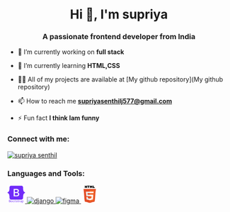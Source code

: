 <h1 align="center">Hi 👋, I'm supriya</h1>
<h3 align="center">A passionate frontend developer from India</h3>

- 🔭 I’m currently working on **full stack**

- 🌱 I’m currently learning **HTML,CSS**

- 👨‍💻 All of my projects are available at [My github repository](My github repository)

- 📫 How to reach me **supriyasenthilj577@gmail.com**

- ⚡ Fun fact **I think Iam funny**

<h3 align="left">Connect with me:</h3>
<p align="left">
<a href="https://linkedin.com/in/supriya senthil" target="blank"><img align="center" src="https://raw.githubusercontent.com/rahuldkjain/github-profile-readme-generator/master/src/images/icons/Social/linked-in-alt.svg" alt="supriya senthil" height="30" width="40" /></a>
</p>

<h3 align="left">Languages and Tools:</h3>
<p align="left"> <a href="https://getbootstrap.com" target="_blank" rel="noreferrer"> <img src="https://raw.githubusercontent.com/devicons/devicon/master/icons/bootstrap/bootstrap-plain-wordmark.svg" alt="bootstrap" width="40" height="40"/> </a> <a href="https://www.djangoproject.com/" target="_blank" rel="noreferrer"> <img src="https://cdn.worldvectorlogo.com/logos/django.svg" alt="django" width="40" height="40"/> </a> <a href="https://www.figma.com/" target="_blank" rel="noreferrer"> <img src="https://www.vectorlogo.zone/logos/figma/figma-icon.svg" alt="figma" width="40" height="40"/> </a> <a href="https://www.w3.org/html/" target="_blank" rel="noreferrer"> <img src="https://raw.githubusercontent.com/devicons/devicon/master/icons/html5/html5-original-wordmark.svg" alt="html5" width="40" height="40"/> </a> </p>
